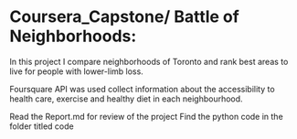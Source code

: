 # Coursera_Capstone/ Battle of Neighborhoods: 

In this project I compare neighborhoods of Toronto and rank best areas to live for people with lower-limb loss.

Foursquare API was used collect information about the accessibility to health care, exercise and healthy diet in each neighbourhood. 

Read the Report.md for review of the project
Find the python code in the folder titled code
